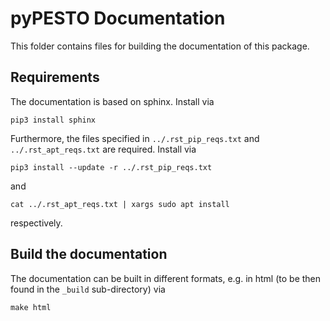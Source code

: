 # pyPESTO Documentation

This folder contains files for building the documentation of this package.


## Requirements

The documentation is based on sphinx. Install via

```
pip3 install sphinx
```

Furthermore, the files specified in `../.rst_pip_reqs.txt` and `../.rst_apt_reqs.txt` are required. Install via

```
pip3 install --update -r ../.rst_pip_reqs.txt
```

and

```
cat ../.rst_apt_reqs.txt | xargs sudo apt install
```

respectively.


## Build the documentation

The documentation can be built in different formats, e.g. in html (to be then found in the `_build` sub-directory) via

```
make html
```
